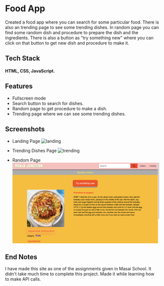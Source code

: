 
# Food App


Created a food app where you can search for some particular food. There is also an trending page to see some trending dishes. In random page you can find some random dish and procedure to prepare the dish and the ingredients. There is also a button as "try something new" where you can click on that button to get new dish and procedure to make it.


## Tech Stack

#### HTML, CSS, JavaScript.


## Features

- Fullscreen mode
- Search button to search for dishes. 
- Random page to get procedure to make a dish.
- Trending page where we can see some trending dishes.


## Screenshots

- Landing Page
![landing](https://github.com/SumanJK/food-app/blob/main/Screenshot%202022-04-30%20at%208.36.25%20PM.png)

- Trending Dishes Page
![trending](https://github.com/SumanJK/food-app/blob/main/Screenshot%202022-04-30%20at%208.30.23%20PM.png)

- Random Page
![random](https://github.com/SumanJK/food-app/blob/main/Screenshot%202022-04-30%20at%208.30.16%20PM.png)


## End Notes

I have made this site as one of the assignments given in Masai School. It didn't take much time to complete this project. Made it while learning how to make API calls.




